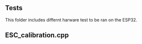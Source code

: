 ## Tests
This folder includes differnt harware test to be ran on the ESP32.

## ESC_calibration.cpp
